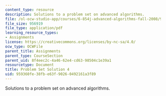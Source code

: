 ```yaml
---
content_type: resource
description: Solutions to a problem set on advanced algorithms.
file: /ol-ocw-studio-app/courses/6-854j-advanced-algorithms-fall-2008/959360fe38fbe63f90260492161a3f89_sol4.pdf
file_size: 956919
file_type: application/pdf
learning_resource_types:
- Assignments
license: https://creativecommons.org/licenses/by-nc-sa/4.0/
ocw_type: OCWFile
parent_title: Assignments
parent_type: CourseSection
parent_uid: 8f4eec2c-4a46-62e4-cd63-98504c1e39a1
resourcetype: Document
title: Problem Set Solution 4
uid: 959360fe-38fb-e63f-9026-0492161a3f89
---
```

Solutions to a problem set on advanced algorithms.